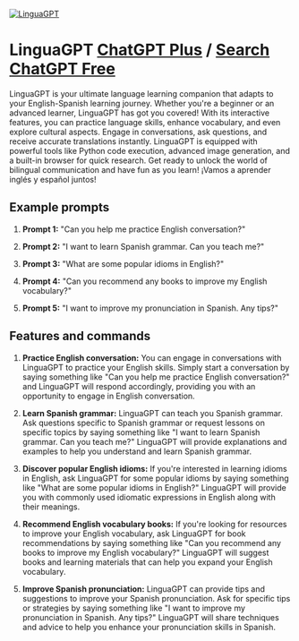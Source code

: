 
[![LinguaGPT](https://files.oaiusercontent.com/file-iLlOXBqs9WzspoW6mz6VF694?se=2123-10-17T18%3A26%3A52Z&sp=r&sv=2021-08-06&sr=b&rscc=max-age%3D31536000%2C%20immutable&rscd=attachment%3B%20filename%3D4fd91e23-8a13-45a1-a70d-6093c6c03a53.png&sig=CRjEtiZXhEupCK5Ri0Xhc27xQfWDhccS0775l1Zvx%2BE%3D)](https://chat.openai.com/g/g-QI9uMZp6x-linguagpt)

# LinguaGPT [ChatGPT Plus](https://chat.openai.com/g/g-QI9uMZp6x-linguagpt) / [Search ChatGPT Free](https://gptcall.net/index.html#/?search=LinguaGPT)

LinguaGPT is your ultimate language learning companion that adapts to your English-Spanish learning journey. Whether you're a beginner or an advanced learner, LinguaGPT has got you covered! With its interactive features, you can practice language skills, enhance vocabulary, and even explore cultural aspects. Engage in conversations, ask questions, and receive accurate translations instantly. LinguaGPT is equipped with powerful tools like Python code execution, advanced image generation, and a built-in browser for quick research. Get ready to unlock the world of bilingual communication and have fun as you learn! ¡Vamos a aprender inglés y español juntos!

## Example prompts

1. **Prompt 1:** "Can you help me practice English conversation?"

2. **Prompt 2:** "I want to learn Spanish grammar. Can you teach me?"

3. **Prompt 3:** "What are some popular idioms in English?"

4. **Prompt 4:** "Can you recommend any books to improve my English vocabulary?"

5. **Prompt 5:** "I want to improve my pronunciation in Spanish. Any tips?"

## Features and commands

1. **Practice English conversation:** You can engage in conversations with LinguaGPT to practice your English skills. Simply start a conversation by saying something like "Can you help me practice English conversation?" and LinguaGPT will respond accordingly, providing you with an opportunity to engage in English conversation.

2. **Learn Spanish grammar:** LinguaGPT can teach you Spanish grammar. Ask questions specific to Spanish grammar or request lessons on specific topics by saying something like "I want to learn Spanish grammar. Can you teach me?" LinguaGPT will provide explanations and examples to help you understand and learn Spanish grammar.

3. **Discover popular English idioms:** If you're interested in learning idioms in English, ask LinguaGPT for some popular idioms by saying something like "What are some popular idioms in English?" LinguaGPT will provide you with commonly used idiomatic expressions in English along with their meanings.

4. **Recommend English vocabulary books:** If you're looking for resources to improve your English vocabulary, ask LinguaGPT for book recommendations by saying something like "Can you recommend any books to improve my English vocabulary?" LinguaGPT will suggest books and learning materials that can help you expand your English vocabulary.

5. **Improve Spanish pronunciation:** LinguaGPT can provide tips and suggestions to improve your Spanish pronunciation. Ask for specific tips or strategies by saying something like "I want to improve my pronunciation in Spanish. Any tips?" LinguaGPT will share techniques and advice to help you enhance your pronunciation skills in Spanish.


